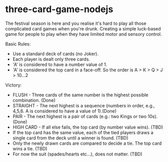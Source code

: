 # three-card-game-nodejs

The festival season is here and you realise it's hard to play all those complicated card games when you're drunk.
Creating a simple luck-based game for people to play when they have limited motor and sensory control.

Basic Rules:
- Use a standard deck of cards (no Joker).
- Each player is dealt only three cards.
- 'A' is considered to have a number value of 1.
- 'A' is considered the top card in a face-off. So the order is A > K > Q > J > 10...2

Victory:
- FLUSH - Three cards of the same number is the highest possible combination. (Done)
- STRAIGHT - The next highest is a sequence (numbers in order, e.g., 4,5,6. A is considered to have a value of 1).(Done)
- PAIR - The next highest is a pair of cards (e.g.: two Kings or two 10s). (Done)
- HIGH CARD - If all else fails, the top card (by number value wins). (TBD)
- If the top card has the same value, each of the tied players draws a single card from the deck until a winner is found. (TBD)
- Only the newly drawn cards are compared to decide a tie. The top card wins a tie. (TBD)
- For now the suit (spades/hearts etc...), does not matter. (TBD)
